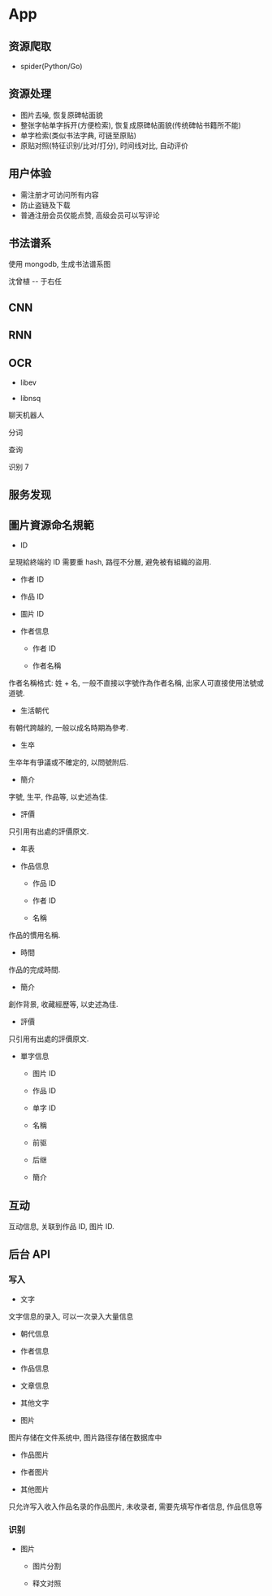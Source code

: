# App

## 资源爬取

- spider(Python/Go)

## 资源处理

- 图片去噪, 恢复原碑帖面貌
- 整张字帖单字拆开(方便检索), 恢复成原碑帖面貌(传统碑帖书籍所不能)
- 单字检索(类似书法字典, 可链至原贴)
- 原贴对照(特征识别/比对/打分), 时间线对比, 自动评价

## 用户体验

- 需注册才可访问所有内容
- 防止盗链及下载
- 普通注册会员仅能点赞, 高级会员可以写评论

## 书法谱系

使用 mongodb, 生成书法谱系图

沈曾植 -- 于右任

## CNN

## RNN

## OCR

* libev

* libnsq

聊天机器人

分词

查询

识别 7

## 服务发现

## 圖片資源命名規範

- ID

呈現給終端的 ID 需要重 hash, 路徑不分層, 避免被有組織的盜用.

  - 作者 ID

  - 作品 ID

  - 圖片 ID

- 作者信息

  - 作者 ID

  - 作者名稱

作者名稱格式: 姓 + 名, 一般不直接以字號作為作者名稱, 出家人可直接使用法號或道號.

  - 生活朝代

有朝代跨越的, 一般以成名時期為參考.

  - 生卒

生卒年有爭議或不確定的, 以問號附后.

  - 簡介

字號, 生平, 作品等, 以史述為佳.

  - 評價

只引用有出處的評價原文.

  - 年表

- 作品信息

  - 作品 ID

  - 作者 ID

  - 名稱

作品的慣用名稱.

  - 時間

作品的完成時間.

  - 簡介

創作背景, 收藏經歷等, 以史述為佳.

  - 評價

只引用有出處的評價原文.

- 單字信息

  - 图片 ID

  - 作品 ID

  - 单字 ID

  - 名稱

  - 前驱

  - 后继

  - 簡介

## 互动

互动信息, 关联到作品 ID, 图片 ID.

## 后台 API


### 写入

- 文字

文字信息的录入, 可以一次录入大量信息

  - 朝代信息

  - 作者信息

  - 作品信息

  - 文章信息

  - 其他文字

- 图片

图片存储在文件系统中, 图片路径存储在数据库中

  - 作品图片

  - 作者图片

  - 其他图片

只允许写入收入作品名录的作品图片, 未收录者, 需要先填写作者信息, 作品信息等

### 识别

- 图片

  - 图片分割

  - 释文对照

